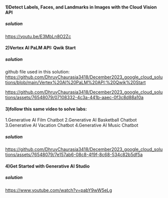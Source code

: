 #### 1)Detect Labels, Faces, and Landmarks in Images with the Cloud Vision API
##### solution
https://youtu.be/E3MbLn8O2Zc




#### 2)Vertex AI PaLM API: Qwik Start
##### solution
github file used in this solution: https://github.com/DhruvChaurasia3418/December2023_google_cloud_solutions/blob/main/Vertex%20AI%20PaLM%20API:%20Qwik%20Start

https://github.com/DhruvChaurasia3418/December2023_google_cloud_solutions/assets/76548079/07108332-4c3a-441b-aaec-0f3c8d88a10a




#### 3)follow this same video to solve labs:
1.Generative AI Film Chatbot
2.Generative AI Basketball Chatbot
3.Generative AI Vacation Chatbot 
4.Generative AI Music Chatbot

##### solution
https://github.com/DhruvChaurasia3418/December2023_google_cloud_solutions/assets/76548079/7e157ab6-08c8-4f9f-8c68-534c82b5df5a





#### 4)Get Started with Generative AI Studio
##### solution
https://www.youtube.com/watch?v=pabY9wW5eLg

